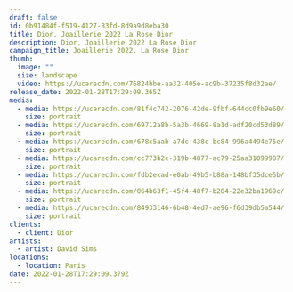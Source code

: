 ```yaml
---
draft: false
id: 0b91484f-f519-4127-83fd-8d9a9d8eba30
title: Dior, Joaillerie 2022 La Rose Dior
description: Dior, Joaillerie 2022 La Rose Dior
campaign_title: Joaillerie 2022, La Rose Dior
thumb:
  image: ""
  size: landscape
  video: https://ucarecdn.com/76824bbe-aa32-405e-ac9b-37235f8d32ae/
release_date: 2022-01-28T17:29:09.365Z
media:
  - media: https://ucarecdn.com/81f4c742-2076-42de-9fbf-644cc0fb9e60/
    size: portrait
  - media: https://ucarecdn.com/69712a8b-5a3b-4669-8a1d-adf20cd53d89/
    size: portrait
  - media: https://ucarecdn.com/678c5aab-a7dc-438c-bc84-996a4494e75e/
    size: portrait
  - media: https://ucarecdn.com/cc773b2c-319b-4877-ac79-25aa31099987/
    size: portrait
  - media: https://ucarecdn.com/fdb2ecad-e0ab-49b5-b88a-148bf35dce5b/
    size: portrait
  - media: https://ucarecdn.com/064b63f1-45f4-48f7-b284-22e32ba1969c/
    size: portrait
  - media: https://ucarecdn.com/84933146-6b48-4ed7-ae96-f6d39db5a544/
    size: portrait
clients:
  - client: Dior
artists:
  - artist: David Sims
locations:
  - location: Paris
date: 2022-01-28T17:29:09.379Z
---
```

